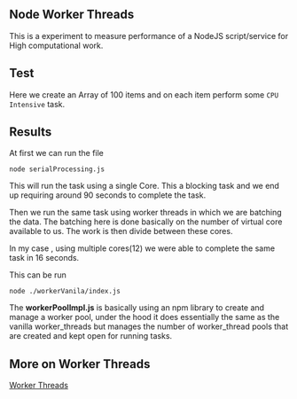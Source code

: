 ## Node Worker Threads

This is a experiment to measure performance of a NodeJS script/service for High
computational work.

## Test

Here we create an Array of 100 items and on each item perform some `CPU Intensive`
task.

## Results

At first we can run the file

```
node serialProcessing.js
```

This will run the task using a single Core. This a blocking task and we end up
requiring around 90 seconds to complete the task.

Then we run the same task using worker threads in which we are batching the data. The batching here is done basically on the number of virtual core available to us.
The work is then divide between these cores.

In my case , using multiple cores(12) we were able to complete the same task in 16 seconds.

This can be run

```
node ./workerVanila/index.js
```

The **workerPoolImpl.js** is basically using an npm library to create and manage a worker pool, under the hood it does essentially the same as the vanilla worker_threads but manages the number of worker_thread pools that are created and kept open for running tasks.

## More on Worker Threads

[Worker Threads](https://nodejs.org/api/worker_threads.html)
